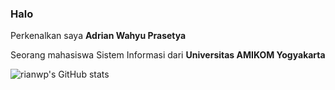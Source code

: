 ### Halo
Perkenalkan saya **Adrian Wahyu Prasetya**

Seorang mahasiswa Sistem Informasi dari **Universitas AMIKOM Yogyakarta**

![rianwp's GitHub stats](https://github-readme-stats-eight-theta.vercel.app/api?username=rianwp&show_icons=true&theme=algolia&include_all_commits=true&count_private=true)
